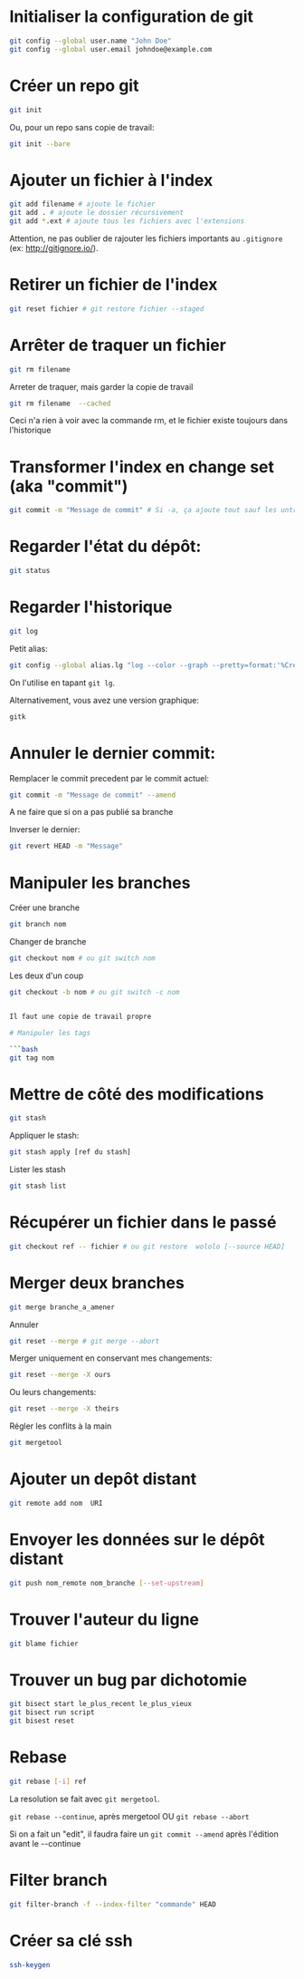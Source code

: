 # Initialiser la configuration de git

```bash
git config --global user.name "John Doe"
git config --global user.email johndoe@example.com
```

# Créer un repo git

```bash
git init 
```

Ou, pour un repo sans copie de travail:

```bash
git init --bare
```

# Ajouter un fichier à l'index

```bash
git add filename # ajoute le fichier
git add . # ajoute le dossier récursivement
git add *.ext # ajoute tous les fichiers avec l'extensions
```

Attention, ne pas oublier de rajouter les fichiers importants au `.gitignore` (ex: http://gitignore.io/).

# Retirer un fichier de l'index

```bash
git reset fichier # git restore fichier --staged
```

# Arrêter de traquer un fichier

```bash
git rm filename  
```

Arreter de traquer, mais garder la copie de travail

```bash
git rm filename  --cached
```

Ceci n'a rien à voir avec la commande rm, et le fichier existe toujours dans l'historique

# Transformer l'index en change set (aka "commit")

```bash
git commit -m "Message de commit" # Si -a, ça ajoute tout sauf les untracked
```

# Regarder l'état du dépôt:

```bash
git status
```

# Regarder l'historique

```bash
git log
```

Petit alias:

```bash
git config --global alias.lg "log --color --graph --pretty=format:'%Cred%h%Creset -%C(yellow)%d%Creset %s %Cgreen(%cr) %C(bold blue)<%an>%Creset' --abbrev-commit"
```

On l'utilise en tapant `git lg`.

Alternativement, vous avez une version graphique:

```bash
gitk
```

# Annuler le dernier commit:

Remplacer le commit precedent par le commit actuel:

```bash
git commit -m "Message de commit" --amend
```

A ne faire que si on a pas publié sa branche

Inverser le dernier:

```bash
git revert HEAD -m "Message"
```

# Manipuler les branches

Créer une branche

```bash
git branch nom
```

Changer de branche

```bash
git checkout nom # ou git switch nom 
```

Les deux d'un coup

```bash
git checkout -b nom # ou git switch -c nom 


Il faut une copie de travail propre

# Manipuler les tags

```bash
git tag nom
```

# Mettre de côté des modifications


```bash
git stash
```

Appliquer le stash:

```bash
git stash apply [ref du stash]
```

Lister les stash

```bash
git stash list
```

# Récupérer un fichier dans le passé

```bash
git checkout ref -- fichier # ou git restore  wololo [--source HEAD]
```

# Merger deux branches

```bash
git merge branche_a_amener
```

Annuler

```bash
git reset --merge # git merge --abort
```

Merger uniquement en conservant mes changements:

```bash
git reset --merge -X ours
```

Ou leurs changements:

```bash
git reset --merge -X theirs
```

Régler les conflits à la main

```bash
git mergetool
```

# Ajouter un depôt distant

```bash
git remote add nom  URI
```

# Envoyer les données sur le dépôt distant

```bash
git push nom_remote nom_branche [--set-upstream]
```

# Trouver l'auteur du ligne

```bash
git blame fichier
```

# Trouver un bug par dichotomie

```bash
git bisect start le_plus_recent le_plus_vieux 
git bisect run script
git bisest reset
```
# Rebase

```bash
git rebase [-i] ref 
```

La resolution se fait avec `git mergetool`.

`git rebase --continue`, après mergetool OU `git rebase --abort`

Si on a fait un "edit", il faudra faire un `git commit --amend` après l'édition avant le --continue

# Filter branch

```bash
git filter-branch -f --index-filter "commande" HEAD
```

# Créer sa clé ssh

```bash
ssh-keygen
```
